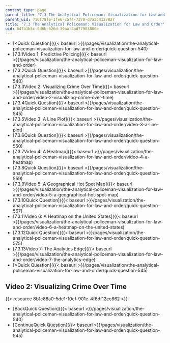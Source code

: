 ```yaml
---
content_type: page
parent_title: '7.3 The Analytical Policeman: Visualization for Law and Order'
parent_uid: 716f78f6-1fe6-c5f4-7370-d7a3c4127827
title: '7.3 The Analytical Policeman: Visualization for Law and Order'
uid: 647a1b5c-5d6b-626d-39aa-4ad77903806e
---
```


*   [<Quick Question]({{< baseurl >}}/pages/visualization/the-analytical-policeman-visualization-for-law-and-order/quick-question-540)
*   [7.3.1Video 1: Predictive Policing]({{< baseurl >}}/pages/visualization/the-analytical-policeman-visualization-for-law-and-order)
*   [7.3.2Quick Question]({{< baseurl >}}/pages/visualization/the-analytical-policeman-visualization-for-law-and-order/quick-question-540)
*   [7.3.3Video 2: Visualizing Crime Over Time]({{< baseurl >}}/pages/visualization/the-analytical-policeman-visualization-for-law-and-order/video-2-visualizing-crime-over-time)
*   [7.3.4Quick Question]({{< baseurl >}}/pages/visualization/the-analytical-policeman-visualization-for-law-and-order/quick-question-545)
*   [7.3.5Video 3: A Line Plot]({{< baseurl >}}/pages/visualization/the-analytical-policeman-visualization-for-law-and-order/video-3-a-line-plot)
*   [7.3.6Quick Question]({{< baseurl >}}/pages/visualization/the-analytical-policeman-visualization-for-law-and-order/quick-question-550)
*   [7.3.7Video 4: A Heatmap]({{< baseurl >}}/pages/visualization/the-analytical-policeman-visualization-for-law-and-order/video-4-a-heatmap)
*   [7.3.8Quick Question]({{< baseurl >}}/pages/visualization/the-analytical-policeman-visualization-for-law-and-order/quick-question-559)
*   [7.3.9Video 5: A Geographical Hot Spot Map]({{< baseurl >}}/pages/visualization/the-analytical-policeman-visualization-for-law-and-order/video-5-a-geographical-hot-spot-map)
*   [7.3.10Quick Question]({{< baseurl >}}/pages/visualization/the-analytical-policeman-visualization-for-law-and-order/quick-question-567)
*   [7.3.11Video 6: A Heatmap on the United States]({{< baseurl >}}/pages/visualization/the-analytical-policeman-visualization-for-law-and-order/video-6-a-heatmap-on-the-united-states)
*   [7.3.12Quick Question]({{< baseurl >}}/pages/visualization/the-analytical-policeman-visualization-for-law-and-order/quick-question-575)
*   [7.3.13Video 7: The Analytics Edge]({{< baseurl >}}/pages/visualization/the-analytical-policeman-visualization-for-law-and-order/video-7-the-analytics-edge)
*   [\>Quick Question]({{< baseurl >}}/pages/visualization/the-analytical-policeman-visualization-for-law-and-order/quick-question-545)

Video 2: Visualizing Crime Over Time
------------------------------------

{{< resource 8b1c88a0-5de1-10ef-901e-4f6df12cc862 >}}

*   [BackQuick Question]({{< baseurl >}}/pages/visualization/the-analytical-policeman-visualization-for-law-and-order/quick-question-540)
*   [ContinueQuick Question]({{< baseurl >}}/pages/visualization/the-analytical-policeman-visualization-for-law-and-order/quick-question-545)
